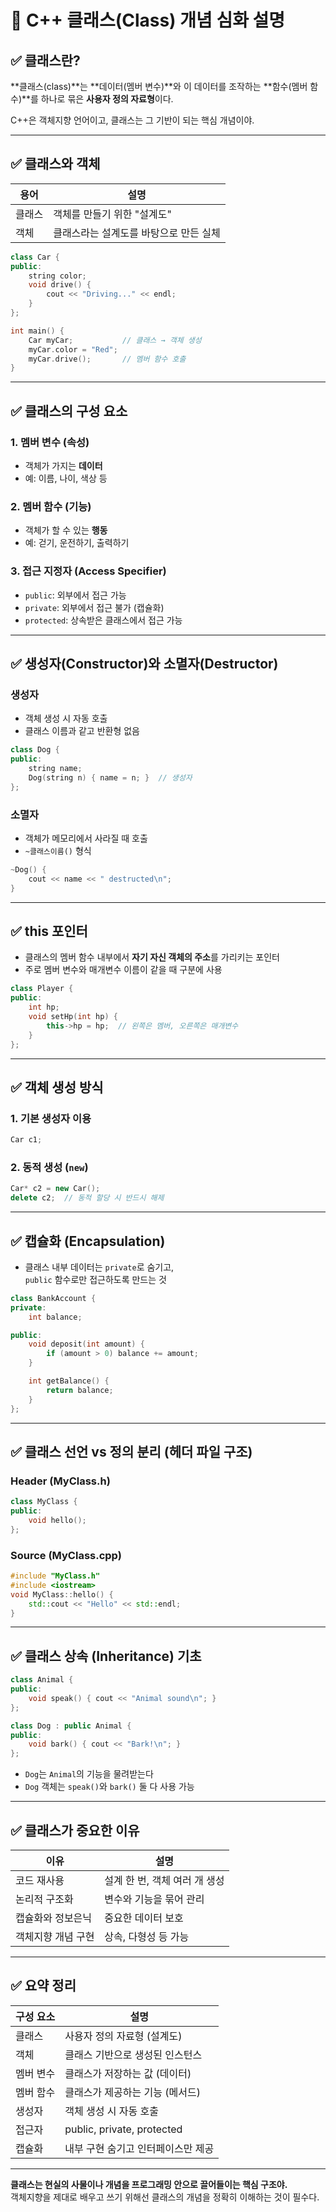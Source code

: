 # 🧱 C++ 클래스(Class) 개념 심화 설명

## ✅ 클래스란?

**클래스(class)**는 **데이터(멤버 변수)**와 이 데이터를 조작하는 **함수(멤버 함수)**를 하나로 묶은 **사용자 정의 자료형**이다.

C++은 객체지향 언어이고, 클래스는 그 기반이 되는 핵심 개념이야.

---

## ✅ 클래스와 객체

| 용어  | 설명                    |
| --- | --------------------- |
| 클래스 | 객체를 만들기 위한 "설계도"      |
| 객체  | 클래스라는 설계도를 바탕으로 만든 실체 |

```cpp
class Car {
public:
    string color;
    void drive() {
        cout << "Driving..." << endl;
    }
};

int main() {
    Car myCar;           // 클래스 → 객체 생성
    myCar.color = "Red";
    myCar.drive();       // 멤버 함수 호출
}
```

---

## ✅ 클래스의 구성 요소

### 1. 멤버 변수 (속성)
- 객체가 가지는 **데이터**
- 예: 이름, 나이, 색상 등

### 2. 멤버 함수 (기능)
- 객체가 할 수 있는 **행동**
- 예: 걷기, 운전하기, 출력하기

### 3. 접근 지정자 (Access Specifier)
- `public`: 외부에서 접근 가능
- `private`: 외부에서 접근 불가 (캡슐화)
- `protected`: 상속받은 클래스에서 접근 가능

---

## ✅ 생성자(Constructor)와 소멸자(Destructor)

### 생성자
- 객체 생성 시 자동 호출
- 클래스 이름과 같고 반환형 없음

```cpp
class Dog {
public:
    string name;
    Dog(string n) { name = n; }  // 생성자
};
```

### 소멸자
- 객체가 메모리에서 사라질 때 호출
- `~클래스이름()` 형식

```cpp
~Dog() {
    cout << name << " destructed\n";
}
```

---

## ✅ this 포인터

- 클래스의 멤버 함수 내부에서 **자기 자신 객체의 주소**를 가리키는 포인터
- 주로 멤버 변수와 매개변수 이름이 같을 때 구분에 사용

```cpp
class Player {
public:
    int hp;
    void setHp(int hp) {
        this->hp = hp;  // 왼쪽은 멤버, 오른쪽은 매개변수
    }
};
```

---

## ✅ 객체 생성 방식

### 1. 기본 생성자 이용
```cpp
Car c1;
```

### 2. 동적 생성 (`new`)
```cpp
Car* c2 = new Car();
delete c2;  // 동적 할당 시 반드시 해제
```

---

## ✅ 캡슐화 (Encapsulation)

- 클래스 내부 데이터는 `private`로 숨기고,  
  `public` 함수로만 접근하도록 만드는 것

```cpp
class BankAccount {
private:
    int balance;

public:
    void deposit(int amount) {
        if (amount > 0) balance += amount;
    }

    int getBalance() {
        return balance;
    }
};
```

---

## ✅ 클래스 선언 vs 정의 분리 (헤더 파일 구조)

### Header (MyClass.h)
```cpp
class MyClass {
public:
    void hello();
};
```

### Source (MyClass.cpp)
```cpp
#include "MyClass.h"
#include <iostream>
void MyClass::hello() {
    std::cout << "Hello" << std::endl;
}
```

---

## ✅ 클래스 상속 (Inheritance) 기초

```cpp
class Animal {
public:
    void speak() { cout << "Animal sound\n"; }
};

class Dog : public Animal {
public:
    void bark() { cout << "Bark!\n"; }
};
```

- `Dog`는 `Animal`의 기능을 물려받는다
- `Dog` 객체는 `speak()`와 `bark()` 둘 다 사용 가능

---

## ✅ 클래스가 중요한 이유

| 이유               | 설명 |
|--------------------|------|
| 코드 재사용         | 설계 한 번, 객체 여러 개 생성 |
| 논리적 구조화       | 변수와 기능을 묶어 관리 |
| 캡슐화와 정보은닉   | 중요한 데이터 보호 |
| 객체지향 개념 구현 | 상속, 다형성 등 가능 |

---

## ✅ 요약 정리

| 구성 요소 | 설명 |
|-----------|------|
| 클래스    | 사용자 정의 자료형 (설계도) |
| 객체      | 클래스 기반으로 생성된 인스턴스 |
| 멤버 변수 | 클래스가 저장하는 값 (데이터) |
| 멤버 함수 | 클래스가 제공하는 기능 (메서드) |
| 생성자    | 객체 생성 시 자동 호출 |
| 접근자    | public, private, protected |
| 캡슐화    | 내부 구현 숨기고 인터페이스만 제공 |

---

**클래스는 현실의 사물이나 개념을 프로그래밍 안으로 끌어들이는 핵심 구조야.**  
객체지향을 제대로 배우고 쓰기 위해선 클래스의 개념을 정확히 이해하는 것이 필수다.
